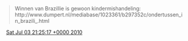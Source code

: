 > Winnen van Brazillie is gewoon kindermishandeling: http://www\.dumpert\.nl/mediabase/1023361/b297352c/ondertussen\_in\_brazili\_\.html

<img src="../../media/tweet.ico" width="12" /> [Sat Jul 03 21:25:17 +0000 2010](https://twitter.com/DromerDenker/status/17677881942)